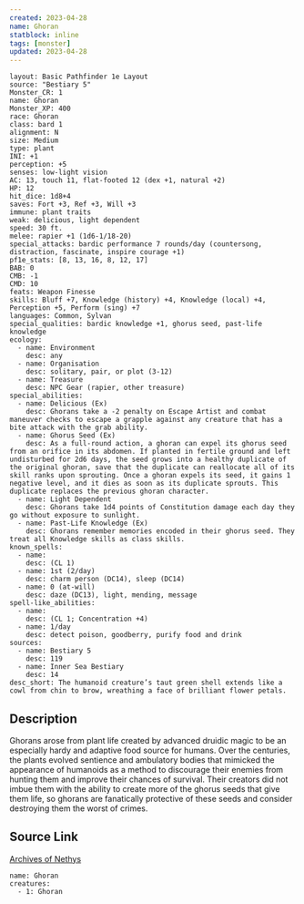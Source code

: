 ```yaml
---
created: 2023-04-28
name: Ghoran
statblock: inline
tags: [monster]
updated: 2023-04-28
---
```

```statblock
layout: Basic Pathfinder 1e Layout
source: "Bestiary 5"
Monster_CR: 1
name: Ghoran
Monster_XP: 400
race: Ghoran
class: bard 1
alignment: N
size: Medium
type: plant
INI: +1
perception: +5
senses: low-light vision
AC: 13, touch 11, flat-footed 12 (dex +1, natural +2)
HP: 12
hit_dice: 1d8+4
saves: Fort +3, Ref +3, Will +3
immune: plant traits
weak: delicious, light dependent
speed: 30 ft.
melee: rapier +1 (1d6-1/18-20)
special_attacks: bardic performance 7 rounds/day (countersong, distraction, fascinate, inspire courage +1)
pf1e_stats: [8, 13, 16, 8, 12, 17]
BAB: 0
CMB: -1
CMD: 10
feats: Weapon Finesse
skills: Bluff +7, Knowledge (history) +4, Knowledge (local) +4, Perception +5, Perform (sing) +7
languages: Common, Sylvan
special_qualities: bardic knowledge +1, ghorus seed, past-life knowledge
ecology:
  - name: Environment
    desc: any
  - name: Organisation
    desc: solitary, pair, or plot (3-12)
  - name: Treasure
    desc: NPC Gear (rapier, other treasure)
special_abilities:
  - name: Delicious (Ex)
    desc: Ghorans take a -2 penalty on Escape Artist and combat maneuver checks to escape a grapple against any creature that has a bite attack with the grab ability.
  - name: Ghorus Seed (Ex)
    desc: As a full-round action, a ghoran can expel its ghorus seed from an orifice in its abdomen. If planted in fertile ground and left undisturbed for 2d6 days, the seed grows into a healthy duplicate of the original ghoran, save that the duplicate can reallocate all of its skill ranks upon sprouting. Once a ghoran expels its seed, it gains 1 negative level, and it dies as soon as its duplicate sprouts. This duplicate replaces the previous ghoran character.
  - name: Light Dependent
    desc: Ghorans take 1d4 points of Constitution damage each day they go without exposure to sunlight.
  - name: Past-Life Knowledge (Ex)
    desc: Ghorans remember memories encoded in their ghorus seed. They treat all Knowledge skills as class skills.
known_spells:
  - name:
    desc: (CL 1)
  - name: 1st (2/day)
    desc: charm person (DC14), sleep (DC14)
  - name: 0 (at-will)
    desc: daze (DC13), light, mending, message
spell-like_abilities:
  - name:
    desc: (CL 1; Concentration +4)
  - name: 1/day
    desc: detect poison, goodberry, purify food and drink
sources:
  - name: Bestiary 5
    desc: 119
  - name: Inner Sea Bestiary
    desc: 14
desc_short: The humanoid creature’s taut green shell extends like a cowl from chin to brow, wreathing a face of brilliant flower petals.
```
## Description
Ghorans arose from plant life created by advanced druidic magic to be an especially hardy and adaptive food source for humans. Over the centuries, the plants evolved sentience and ambulatory bodies that mimicked the appearance of humanoids as a method to discourage their enemies from hunting them and improve their chances of survival. Their creators did not imbue them with the ability to create more of the ghorus seeds that give them life, so ghorans are fanatically protective of these seeds and consider destroying them the worst of crimes.
## Source Link
[Archives of Nethys](https://aonprd.com/MonsterDisplay.aspx?ItemName=Ghoran)
```encounter-table
name: Ghoran
creatures:
  - 1: Ghoran
```
